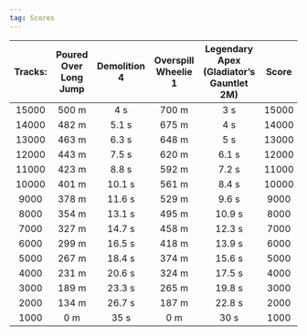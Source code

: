 ```yaml
---
tag: Scores
---
```

Tracks: | Poured Over Long Jump | Demolition 4 | Overspill Wheelie 1 | Legendary Apex (Gladiator’s Gauntlet 2M) | Score  
:--: | :--: | :--: | :--: | :--:  | :--:   
15000 | 500 m | 4 s | 700 m | 3 s | 15000  
14000 | 482 m | 5.1 s | 675 m | 4 s | 14000  
13000 | 463 m | 6.3 s | 648 m | 5 s | 13000  
12000 | 443 m | 7.5 s | 620 m | 6.1 s | 12000  
11000 | 423 m | 8.8 s | 592 m | 7.2 s | 11000  
10000 | 401 m | 10.1 s | 561 m | 8.4 s | 10000  
9000 | 378 m | 11.6 s | 529 m | 9.6 s | 9000  
8000 | 354 m | 13.1 s | 495 m | 10.9 s | 8000  
7000 | 327 m | 14.7 s | 458 m | 12.3 s | 7000  
6000 | 299 m | 16.5 s | 418 m | 13.9 s | 6000  
5000 | 267 m | 18.4 s | 374 m | 15.6 s | 5000  
4000 | 231 m | 20.6 s | 324 m | 17.5 s | 4000  
3000 | 189 m | 23.3 s | 265 m | 19.8 s | 3000  
2000 | 134 m | 26.7 s | 187 m | 22.8 s | 2000  
1000 | 0 m | 35 s | 0 m | 30 s | 1000  
